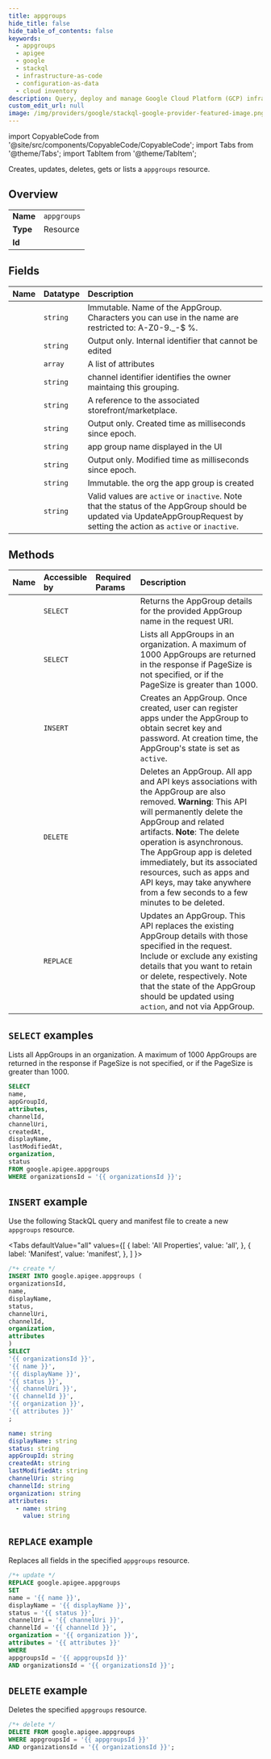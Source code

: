 ```yaml
---
title: appgroups
hide_title: false
hide_table_of_contents: false
keywords:
  - appgroups
  - apigee
  - google
  - stackql
  - infrastructure-as-code
  - configuration-as-data
  - cloud inventory
description: Query, deploy and manage Google Cloud Platform (GCP) infrastructure and resources using SQL
custom_edit_url: null
image: /img/providers/google/stackql-google-provider-featured-image.png
---
```


import CopyableCode from '@site/src/components/CopyableCode/CopyableCode';
import Tabs from '@theme/Tabs';
import TabItem from '@theme/TabItem';

Creates, updates, deletes, gets or lists a <code>appgroups</code> resource.

## Overview
<table><tbody>
<tr><td><b>Name</b></td><td><code>appgroups</code></td></tr>
<tr><td><b>Type</b></td><td>Resource</td></tr>
<tr><td><b>Id</b></td><td><CopyableCode code="google.apigee.appgroups" /></td></tr>
</tbody></table>

## Fields
| Name | Datatype | Description |
|:-----|:---------|:------------|
| <CopyableCode code="name" /> | `string` | Immutable. Name of the AppGroup. Characters you can use in the name are restricted to: A-Z0-9._\-$ %. |
| <CopyableCode code="appGroupId" /> | `string` | Output only. Internal identifier that cannot be edited |
| <CopyableCode code="attributes" /> | `array` | A list of attributes |
| <CopyableCode code="channelId" /> | `string` | channel identifier identifies the owner maintaing this grouping. |
| <CopyableCode code="channelUri" /> | `string` | A reference to the associated storefront/marketplace. |
| <CopyableCode code="createdAt" /> | `string` | Output only. Created time as milliseconds since epoch. |
| <CopyableCode code="displayName" /> | `string` | app group name displayed in the UI |
| <CopyableCode code="lastModifiedAt" /> | `string` | Output only. Modified time as milliseconds since epoch. |
| <CopyableCode code="organization" /> | `string` | Immutable. the org the app group is created |
| <CopyableCode code="status" /> | `string` | Valid values are `active` or `inactive`. Note that the status of the AppGroup should be updated via UpdateAppGroupRequest by setting the action as `active` or `inactive`. |

## Methods
| Name | Accessible by | Required Params | Description |
|:-----|:--------------|:----------------|:------------|
| <CopyableCode code="organizations_appgroups_get" /> | `SELECT` | <CopyableCode code="appgroupsId, organizationsId" /> | Returns the AppGroup details for the provided AppGroup name in the request URI. |
| <CopyableCode code="organizations_appgroups_list" /> | `SELECT` | <CopyableCode code="organizationsId" /> | Lists all AppGroups in an organization. A maximum of 1000 AppGroups are returned in the response if PageSize is not specified, or if the PageSize is greater than 1000. |
| <CopyableCode code="organizations_appgroups_create" /> | `INSERT` | <CopyableCode code="organizationsId" /> | Creates an AppGroup. Once created, user can register apps under the AppGroup to obtain secret key and password. At creation time, the AppGroup's state is set as `active`. |
| <CopyableCode code="organizations_appgroups_delete" /> | `DELETE` | <CopyableCode code="appgroupsId, organizationsId" /> | Deletes an AppGroup. All app and API keys associations with the AppGroup are also removed. **Warning**: This API will permanently delete the AppGroup and related artifacts. **Note**: The delete operation is asynchronous. The AppGroup app is deleted immediately, but its associated resources, such as apps and API keys, may take anywhere from a few seconds to a few minutes to be deleted. |
| <CopyableCode code="organizations_appgroups_update" /> | `REPLACE` | <CopyableCode code="appgroupsId, organizationsId" /> | Updates an AppGroup. This API replaces the existing AppGroup details with those specified in the request. Include or exclude any existing details that you want to retain or delete, respectively. Note that the state of the AppGroup should be updated using `action`, and not via AppGroup. |

## `SELECT` examples

Lists all AppGroups in an organization. A maximum of 1000 AppGroups are returned in the response if PageSize is not specified, or if the PageSize is greater than 1000.

```sql
SELECT
name,
appGroupId,
attributes,
channelId,
channelUri,
createdAt,
displayName,
lastModifiedAt,
organization,
status
FROM google.apigee.appgroups
WHERE organizationsId = '{{ organizationsId }}'; 
```

## `INSERT` example

Use the following StackQL query and manifest file to create a new <code>appgroups</code> resource.

<Tabs
    defaultValue="all"
    values={[
        { label: 'All Properties', value: 'all', },
        { label: 'Manifest', value: 'manifest', },
    ]
}>
<TabItem value="all">

```sql
/*+ create */
INSERT INTO google.apigee.appgroups (
organizationsId,
name,
displayName,
status,
channelUri,
channelId,
organization,
attributes
)
SELECT 
'{{ organizationsId }}',
'{{ name }}',
'{{ displayName }}',
'{{ status }}',
'{{ channelUri }}',
'{{ channelId }}',
'{{ organization }}',
'{{ attributes }}'
;
```
</TabItem>
<TabItem value="manifest">

```yaml
name: string
displayName: string
status: string
appGroupId: string
createdAt: string
lastModifiedAt: string
channelUri: string
channelId: string
organization: string
attributes:
  - name: string
    value: string

```
</TabItem>
</Tabs>

## `REPLACE` example

Replaces all fields in the specified <code>appgroups</code> resource.

```sql
/*+ update */
REPLACE google.apigee.appgroups
SET 
name = '{{ name }}',
displayName = '{{ displayName }}',
status = '{{ status }}',
channelUri = '{{ channelUri }}',
channelId = '{{ channelId }}',
organization = '{{ organization }}',
attributes = '{{ attributes }}'
WHERE 
appgroupsId = '{{ appgroupsId }}'
AND organizationsId = '{{ organizationsId }}';
```

## `DELETE` example

Deletes the specified <code>appgroups</code> resource.

```sql
/*+ delete */
DELETE FROM google.apigee.appgroups
WHERE appgroupsId = '{{ appgroupsId }}'
AND organizationsId = '{{ organizationsId }}';
```
